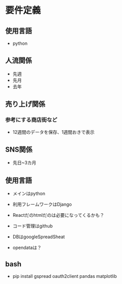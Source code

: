 # 要件定義

## 使用言語

- python

## 人流関係

- 先週
- 先月
- 去年

## 売り上げ関係

### 参考にする商店街など

- 12週間のデータを保存、1週間おきで表示

## SNS関係

- 先日~3カ月

## 使用言語

- メインはpython

- 利用フレームワークはDjango
- Reactだのhtmlだのは必要になってくるかも？

- コード管理はgithub

- DBはgoogleSpreadSheat

- opendataは？

## bash
- pip install gspread oauth2client pandas matplotlib